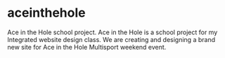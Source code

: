 # aceinthehole
Ace in the Hole school project. 
Ace in the Hole is a school project for my Integrated website design class. We are creating and designing a brand new site for Ace in the Hole Multisport weekend event.
